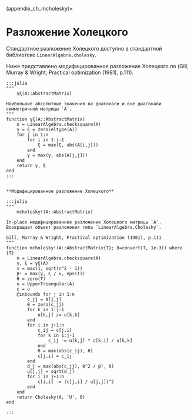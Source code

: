 (appendix_ch_mcholesky)=
# Разложение Холецкого

Стандартное разложение Холецкого доступно в стандартной библиотеке `LinearAlgebra.cholesky`.

Ниже представлено модифицированное разложение Холецкого по (Gill, Murray & Wright, Practical optimization (1981), p.111).

```{proof:function} γξ
:::julia
"""
    γξ(A::AbstractMatrix)

Наибольшие абсолютные значения на диагонали и вне диагонали симметричной матрицы `A`.
"""
function γξ(A::AbstractMatrix)
    n = LinearAlgebra.checksquare(A)
    γ = ξ = zero(eltype(A))
    for j in 1:n
        for i in 1:j-1
            ξ = max(ξ, abs(A[i,j]))
        end
        γ = max(γ, abs(A[j,j]))
    end
    return γ, ξ
end
:::
```

```{proof:function} mcholesky!

**Модифицированное разложение Холецкого**

:::julia
"""
    mcholesky!(A::AbstractMatrix)

In-place модифицированное разложение Холецкого матрицы `A`.
Возвращает объект разложения типа `LinearAlgebra.Cholesky`.

Gill, Murray & Wright, Practical optimization (1981), p.111
"""
function mcholesky!(A::AbstractMatrix{T}; δ=convert(T, 1e-3)) where {T}
    n = LinearAlgebra.checksquare(A)
    γ, ξ = γξ(A)
    ν = max(1, sqrt(n^2 - 1))
    β² = max(γ, ξ / ν, eps(T))
    θ = zero(T)
    u = UpperTriangular(A)
    c = u
    @inbounds for j in 1:n
        c_jj = A[j,j]
        θ = zero(c_jj)
        for k in 1:j-1
            u[k,j] /= u[k,k]
        end
        for i in j+1:n
            c_ij = c[j,i]
            for k in 1:j-1
                c_ij -= u[k,j] * c[k,i] / u[k,k]
            end
            θ = max(abs(c_ij), θ)
            c[j,i] = c_ij
        end
        d_j = max(abs(c_jj), θ^2 / β², δ)
        u[j,j] = sqrt(d_j)
        for i in j+1:n
            c[i,i] -= (c[j,i] / u[j,j])^2
        end
    end
    return Cholesky(A, 'U', 0)
end

:::
```